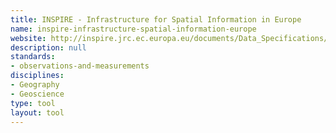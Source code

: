 ```yaml
---
title: INSPIRE - Infrastructure for Spatial Information in Europe
name: inspire-infrastructure-spatial-information-europe
website: http://inspire.jrc.ec.europa.eu/documents/Data_Specifications/D2.9_O&M_Guidelines_v2.0rc3.pdf
description: null
standards:
- observations-and-measurements
disciplines:
- Geography
- Geoscience
type: tool
layout: tool
---
```


